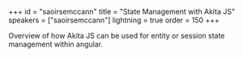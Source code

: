 +++
id = "saoirsemccann"
title = "State Management with Akita JS"
speakers = ["saoirsemccann"]
lightning = true
order = 150
+++

Overview of how Akita JS can be used for entity or session state management within angular.